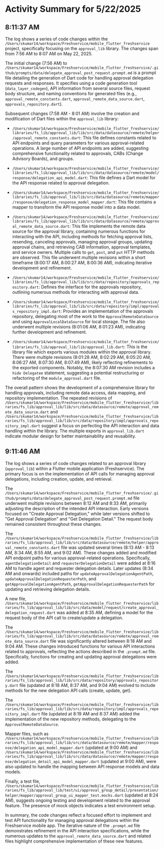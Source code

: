 # Activity Summary for 5/22/2025

## 8:11:37 AM
The log shows a series of code changes within the `/Users/skumar14/workspace/Freshservice/mobile_flutter_freshservice` project, specifically focusing on the `approval_lib` library.  The changes span from 7:56 AM to 8:07 AM on May 22, 2025.

The initial change (7:56 AM) to `/Users/skumar14/workspace/Freshservice/mobile_flutter_freshservice/.github/prompts/data/delegate_approval_post_request.prompt.md` is a prompt file detailing the generation of Dart code for handling approval delegation requests and responses. It specifies using a code generation tool (`data_layer_codegen`), API information from several source files, request body structure, and naming conventions for generated files (e.g., `approval_remote_constants.dart`, `approval_remote_data_source.dart`, `approvals_repository.dart`).

Subsequent changes (7:58 AM - 8:01 AM) involve the creation and modification of Dart files within the `approval_lib` library:

* `/Users/skumar14/workspace/Freshservice/mobile_flutter_freshservice/libraries/fs_lib/approval_lib/lib/src/data/datasource/remote/helper/approval_remote_constants.dart`: This file defines constants related to API endpoints and query parameters for various approval-related operations.  A large number of API endpoints are added, suggesting comprehensive functionality related to approvals, CABs (Change Advisory Boards), and groups.

* `/Users/skumar14/workspace/Freshservice/mobile_flutter_freshservice/libraries/fs_lib/approval_lib/lib/src/data/datasource/remote/model/response/delegation_api_model.dart`: This file defines a Dart model for the API response related to approval delegation.

* `/Users/skumar14/workspace/Freshservice/mobile_flutter_freshservice/libraries/fs_lib/approval_lib/lib/src/data/datasource/remote/mapper/response/delegation_response_model_mapper.dart`: This file contains a mapper to transform the API response model into a data model.

* `/Users/skumar14/workspace/Freshservice/mobile_flutter_freshservice/libraries/fs_lib/approval_lib/lib/src/data/datasource/remote/approval_remote_data_source.dart`: This file implements the remote data source for the approval library, containing numerous functions for interacting with the API, including methods for fetching approval lists, resending, canceling approvals, managing approval groups, updating approval chains, and retrieving CAB information, approval templates, and service owners.  Multiple calls to `get`, `post`, and `put` HTTP methods are observed. This file underwent multiple revisions within a short timeframe (8:00:17 AM, 8:00:27 AM, 8:00:36 AM), indicating iterative development and refinement.

* `/Users/skumar14/workspace/Freshservice/mobile_flutter_freshservice/libraries/fs_lib/approval_lib/lib/src/data/repository/approvals_repository.dart`: Defines the interface for the approvals repository, outlining numerous methods for interacting with approval data.

* `/Users/skumar14/workspace/Freshservice/mobile_flutter_freshservice/libraries/fs_lib/approval_lib/lib/src/data/repository/impl/approvals_repository_impl.dart`: Provides an implementation of the approvals repository, delegating most of the work to the `ApprovalRemoteDataSource` and using `ApprovalLocalDataSource` for local storage. The file also underwent multiple revisions (8:01:06 AM, 8:01:23 AM), indicating further development and refinement.


* `/Users/skumar14/workspace/Freshservice/mobile_flutter_freshservice/libraries/fs_lib/approval_lib/lib/approval_lib.dart`: This is the library file which exports various modules within the approval library. There were multiple revisions (8:01:28 AM, 8:02:29 AM, 8:05:20 AM, 8:06:27 AM, 8:07:30 AM, 8:07:49 AM), likely reflecting refinements to the exported components. Notably, the 8:07:30 AM revision includes a `hide Delegatee` statement, suggesting a potential restructuring or refactoring of the `module_approval.dart` file.

The overall pattern shows the development of a comprehensive library for handling approvals, including remote data access, data mapping, and repository implementation.  The repeated revisions of  `/Users/skumar14/workspace/Freshservice/mobile_flutter_freshservice/libraries/fs_lib/approval_lib/lib/src/data/datasource/remote/approval_remote_data_source.dart` and `/Users/skumar14/workspace/Freshservice/mobile_flutter_freshservice/libraries/fs_lib/approval_lib/lib/src/data/repository/impl/approvals_repository_impl.dart` suggest a focus on perfecting the API interaction and data handling within the library. The multiple exports in `approval_lib.dart` indicate modular design for better maintainability and reusability.


## 9:11:46 AM
The log shows a series of code changes related to an approval library (`approval_lib`) within a Flutter mobile application (Freshservice).  The primary focus is on the implementation of API calls for managing approval delegations, including creation, update, and retrieval.

The `/Users/skumar14/workspace/Freshservice/mobile_flutter_freshservice/.github/prompts/data/delegate_approval_post_request.prompt.md` file underwent multiple revisions between 8:12 AM and 8:33 AM, primarily adjusting the description of the intended API interaction.  Early versions focused on "Create Approval Delegation," while later versions shifted to "Get Approval Delegation" and "Get Delegation Detail."  The request body remained consistent throughout these changes.


The `/Users/skumar14/workspace/Freshservice/mobile_flutter_freshservice/libraries/fs_lib/approval_lib/lib/src/data/datasource/remote/helper/approval_remote_constants.dart` file was updated several times (8:13 AM - 8:13 AM, 8:34 AM, 8:55 AM, and 9:02 AM).  These changes added and modified API endpoint paths for various approval-related operations. Specifically, `agentDelegationDetail` and `requesterDelegationDetail` were added at 8:16 AM to handle agent and requester delegation details. Later updates (8:34 AM and onwards) included paths for `updateApprovalDelegationAgentPath`, `updateApprovalDelegationRequesterPath`, and `getApprovalDelegationAgentPath`, `getApprovalDelegationRequesterPath` for updating and retrieving delegation details.


A new file, `/Users/skumar14/workspace/Freshservice/mobile_flutter_freshservice/libraries/fs_lib/approval_lib/lib/src/data/model/request/create_approval_delegation_request.dart` was added at 8:35 AM, defining a model for the request body of the API call to create/update a delegation.


The `/Users/skumar14/workspace/Freshservice/mobile_flutter_freshservice/libraries/fs_lib/approval_lib/lib/src/data/datasource/remote/approval_remote_data_source.dart` file was significantly altered between 8:18 AM and 9:04 AM.  These changes introduced functions for various API interactions related to approvals, reflecting the actions described in the `.prompt.md` file.  Specifically, functions for creating and updating approval delegations were added.


The `/Users/skumar14/workspace/Freshservice/mobile_flutter_freshservice/libraries/fs_lib/approval_lib/lib/src/data/repository/approvals_repository.dart` file (updated at 8:18 AM, 8:37 AM, and 9:04 AM) evolved to include methods for the new delegation API calls (create, update, get).

The `/Users/skumar14/workspace/Freshservice/mobile_flutter_freshservice/libraries/fs_lib/approval_lib/lib/src/data/repository/impl/approvals_repository_impl.dart` file (updated at 8:19 AM and 8:37 AM) added the implementation of the new repository methods, delegating to the `ApprovalRemoteDataSource`.

Mapper files, such as `/Users/skumar14/workspace/Freshservice/mobile_flutter_freshservice/libraries/fs_lib/approval_lib/lib/src/data/datasource/remote/mapper/response/delegation_api_model_mapper.dart` (updated at 9:00 AM) and `/Users/skumar14/workspace/Freshservice/mobile_flutter_freshservice/libraries/fs_lib/approval_lib/lib/src/data/datasource/remote/mapper/response/delegation_detail_api_model_mapper.dart` (updated at 9:00 AM), were also updated to handle the mapping between API response models and data models.

Finally, a test file, `/Users/skumar14/workspace/Freshservice/mobile_flutter_freshservice/libraries/fs_lib/approval_lib/test/ui/approval_group_detail/presentation/helper/mapper/approval_group_ui_mapper_test.mocks.dart` (updated at 8:24 AM), suggests ongoing testing and development related to the approval feature.  The presence of mock objects indicates a test environment setup.

In summary, the code changes reflect a focused effort to implement and test API functionality for managing approval delegations within the Freshservice mobile app.  The iterative nature of the `.prompt.md` file demonstrates refinement in the API interaction specifications, while the numerous updates to the `approval_remote_data_source.dart` and related files highlight comprehensive implementation of these new features.
